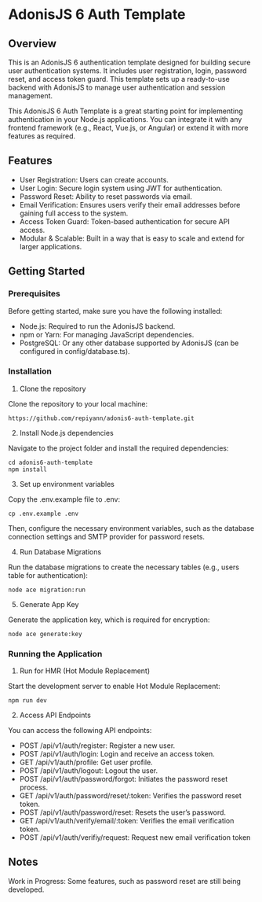 # AdonisJS 6 Auth Template

## Overview

This is an AdonisJS 6 authentication template designed for building secure user authentication systems. It includes user registration, login, password reset, and access token guard. This template sets up a ready-to-use backend with AdonisJS to manage user authentication and session management.

This AdonisJS 6 Auth Template is a great starting point for implementing authentication in your Node.js applications. You can integrate it with any frontend framework (e.g., React, Vue.js, or Angular) or extend it with more features as required.

## Features

- User Registration: Users can create accounts.
- User Login: Secure login system using JWT for authentication.
- Password Reset: Ability to reset passwords via email.
- Email Verification: Ensures users verify their email addresses before gaining full access to the system.
- Access Token Guard: Token-based authentication for secure API access.
- Modular & Scalable: Built in a way that is easy to scale and extend for larger applications.

## Getting Started

### Prerequisites

Before getting started, make sure you have the following installed:

- Node.js: Required to run the AdonisJS backend.
- npm or Yarn: For managing JavaScript dependencies.
- PostgreSQL: Or any other database supported by AdonisJS (can be configured in config/database.ts).

### Installation

1. Clone the repository

Clone the repository to your local machine:

```
https://github.com/repiyann/adonis6-auth-template.git
```

2. Install Node.js dependencies

Navigate to the project folder and install the required dependencies:

```
cd adonis6-auth-template
npm install
```

3. Set up environment variables

Copy the .env.example file to .env:

```
cp .env.example .env
```

Then, configure the necessary environment variables, such as the database connection settings and SMTP provider for password resets.

4. Run Database Migrations

Run the database migrations to create the necessary tables (e.g., users table for authentication):

```
node ace migration:run
```

5. Generate App Key

Generate the application key, which is required for encryption:

```
node ace generate:key
```

### Running the Application

1. Run for HMR (Hot Module Replacement)

Start the development server to enable Hot Module Replacement:

```
npm run dev
```

2. Access API Endpoints

You can access the following API endpoints:

- POST /api/v1/auth/register: Register a new user.
- POST /api/v1/auth/login: Login and receive an access token.
- GET /api/v1/auth/profile: Get user profile.
- POST /api/v1/auth/logout: Logout the user.
- POST /api/v1/auth/password/forgot: Initiates the password reset process.
- GET /api/v1/auth/password/reset/:token: Verifies the password reset token.
- POST /api/v1/auth/password/reset: Resets the user’s password.
- GET /api/v1/auth/verify/email/:token: Verifies the email verification token.
- POST /api/v1/auth/verifiy/request: Request new email verification token

## Notes

Work in Progress: Some features, such as password reset are still being developed.
